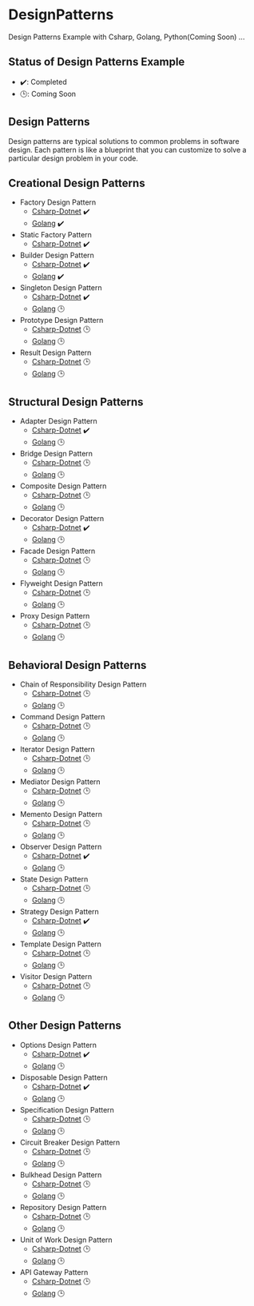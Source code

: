 # DesignPatterns
Design Patterns Example with Csharp, Golang, Python(Coming Soon) ...

## Status of Design Patterns Example
- ✔️: Completed
- 🕒: Coming Soon

## Design Patterns
Design patterns are typical solutions to common problems in software design. 
Each pattern is like a blueprint that you can customize to solve a particular design problem in your code.

## Creational Design Patterns
- Factory Design Pattern
  - [Csharp-Dotnet](Csharp-Dotnet/FactoryDp) ✔️
  - [Golang](Golang/FactoryDp) ✔️
- Static Factory Pattern
  - [Csharp-Dotnet](Csharp-Dotnet/StaticFactoryDp) ✔️
- Builder Design Pattern
  - [Csharp-Dotnet](Csharp-Dotnet/BuilderDp) ✔️
  - [Golang](Golang/BuilderDp) ✔️
- Singleton Design Pattern
  - [Csharp-Dotnet](Csharp-Dotnet/SingletonDp) ✔️
  - [Golang](Golang) 🕒
- Prototype Design Pattern
  - [Csharp-Dotnet](Csharp-Dotnet) 🕒
  - [Golang](Golang) 🕒
- Result Design Pattern
  - [Csharp-Dotnet](Csharp-Dotnet) 🕒
  - [Golang](Golang) 🕒

## Structural Design Patterns
- Adapter Design Pattern
  - [Csharp-Dotnet](Csharp-Dotnet/AdapterDp) ✔️
  - [Golang](Golang) 🕒
- Bridge Design Pattern
  - [Csharp-Dotnet](Csharp-Dotnet) 🕒
  - [Golang](Golang) 🕒
- Composite Design Pattern
  - [Csharp-Dotnet](Csharp-Dotnet) 🕒
  - [Golang](Golang) 🕒
- Decorator Design Pattern
  - [Csharp-Dotnet](Csharp-Dotnet/DecoratorDp) ✔️
  - [Golang](Golang) 🕒
- Facade Design Pattern
  - [Csharp-Dotnet](Csharp-Dotnet) 🕒
  - [Golang](Golang) 🕒
- Flyweight Design Pattern
  - [Csharp-Dotnet](Csharp-Dotnet) 🕒
  - [Golang](Golang) 🕒
- Proxy Design Pattern
  - [Csharp-Dotnet](Csharp-Dotnet) 🕒
  - [Golang](Golang) 🕒

## Behavioral Design Patterns
- Chain of Responsibility Design Pattern
  - [Csharp-Dotnet](Csharp-Dotnet) 🕒
  - [Golang](Golang) 🕒
- Command Design Pattern
  - [Csharp-Dotnet](Csharp-Dotnet) 🕒
  - [Golang](Golang) 🕒
- Iterator Design Pattern
  - [Csharp-Dotnet](Csharp-Dotnet) 🕒
  - [Golang](Golang) 🕒
- Mediator Design Pattern
  - [Csharp-Dotnet](Csharp-Dotnet) 🕒
  - [Golang](Golang) 🕒
- Memento Design Pattern
  - [Csharp-Dotnet](Csharp-Dotnet) 🕒
  - [Golang](Golang) 🕒
- Observer Design Pattern
  - [Csharp-Dotnet](Csharp-Dotnet/ObserverDp) ✔️
  - [Golang](Golang) 🕒
- State Design Pattern
  - [Csharp-Dotnet](Csharp-Dotnet) 🕒
  - [Golang](Golang) 🕒
- Strategy Design Pattern
  - [Csharp-Dotnet](Csharp-Dotnet/StrategyDp) ✔️
  - [Golang](Golang) 🕒
- Template Design Pattern
  - [Csharp-Dotnet](Csharp-Dotnet) 🕒
  - [Golang](Golang) 🕒
- Visitor Design Pattern
  - [Csharp-Dotnet](Csharp-Dotnet) 🕒
  - [Golang](Golang) 🕒

## Other Design Patterns
- Options Design Pattern
    - [Csharp-Dotnet](Csharp-Dotnet/OptionsDp) ✔️
    - [Golang](Golang) 🕒
- Disposable Design Pattern
    - [Csharp-Dotnet](Csharp-Dotnet/DisposableDp) ✔️
    - [Golang](Golang) 🕒
- Specification Design Pattern
    - [Csharp-Dotnet](Csharp-Dotnet) 🕒
    - [Golang](Golang) 🕒
- Circuit Breaker Design Pattern
    - [Csharp-Dotnet](Csharp-Dotnet) 🕒
    - [Golang](Golang) 🕒
- Bulkhead Design Pattern
    - [Csharp-Dotnet](Csharp-Dotnet) 🕒
    - [Golang](Golang) 🕒
- Repository Design Pattern
    - [Csharp-Dotnet](Csharp-Dotnet) 🕒
    - [Golang](Golang) 🕒
- Unit of Work Design Pattern
    - [Csharp-Dotnet](Csharp-Dotnet) 🕒
    - [Golang](Golang) 🕒
- API Gateway Pattern
    - [Csharp-Dotnet](Csharp-Dotnet) 🕒
    - [Golang](Golang) 🕒